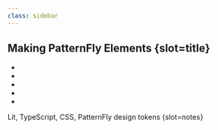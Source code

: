 ```yaml
---
class: sidebar
---
```

## Making PatternFly Elements {slot=title}

<ul class="logo-grid">
  <li><read-icon name="typescript"></read-icon></li>
  <li><read-icon name="html5"></read-icon></li>
  <li><read-icon name="css3"></read-icon></li>
  <li><read-icon name="lit"></read-icon></li>
  <li><read-icon name="patternfly"></read-icon></li>
</ul>

Lit, TypeScript, CSS, PatternFly design tokens
{slot=notes}

<style>
.logo-grid {
  padding-inline-end: calc(var(--spacer-inline) + 43px);
}
</style>
